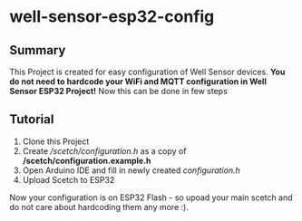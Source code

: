 # well-sensor-esp32-config
## Summary
This Project is created for easy configuration of Well Sensor devices.
**You do not need to hardcode your WiFi and MQTT configuration in Well Sensor ESP32 Project!**
Now this can be done in few steps
## Tutorial

1. Clone this Project
2. Create */scetch/configuration.h* as a copy of **/scetch/configuration.example.h**
3. Open Arduino IDE and fill in newly created *configuration.h*
4. Upload Scetch to ESP32

Now your configuration is on ESP32 Flash - so upoad your main scetch and do not care about hardcoding them any more :).